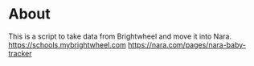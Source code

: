 # About
This is a script to take data from Brightwheel and move it into Nara. 
https://schools.mybrightwheel.com
https://nara.com/pages/nara-baby-tracker
